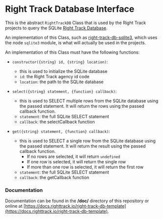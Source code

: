 Right Track Database Interface
==============================

This is the abstract `RightTrackDB` Class that is used by the Right Track projects
to query the SQLite [Right Track Database](https://github.com/right-track/right-track-db-build).

An implementation of this Class, such as [right-track-db-sqlite3](https://github.com/right-track/right-track-db-sqlite3),
which uses the node `sqlite3` module, is what will actually be used in the projects.

An implementation of this Class must have the following functions:

- `constructor({string} id, {string} location)`:
    - this is used to initialize the SQLite database
    - `id`: the Right Track agency id code
    - `location`: the path to the SQLite database

- `select({string} statement, {function} callback)`:
    - this is used to SELECT multiple rows from the SQLite database using 
    the passed statement.  It will return the rows using the passed callback 
    function.
    - `statement`: the full SQLite SELECT statement
    - `callback`: the selectCallback function

- `get({string} statement, {function} callback)`:
    - this is used to SELECT a single row from the SQLite database using the 
    passed statement.  It will return the result using the passed callback 
    function.
        - If no rows are selected, it will return `undefined`
        - If one row is selected, it will return the single row
        - If more than one row is selected, it will return the first row
    - `statement`: the full SQLite SELECT statement
    - `callback`: the getCallback function
 
 
 ### Documentation
 
 Documentation can be found in the **/doc/** directory of this repository 
 or online at [https://docs.righttrack.io/right-track-db-template](https://docs.righttrack.io/right-track-db-template).